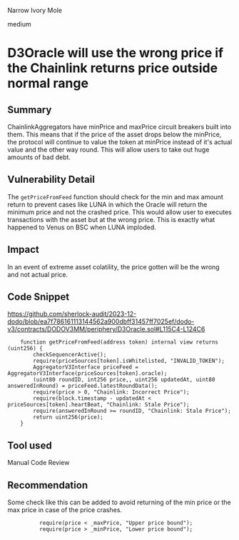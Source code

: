 Narrow Ivory Mole

medium

# D3Oracle will use the wrong price if the Chainlink returns price outside normal range

## Summary
ChainlinkAggregators have minPrice and maxPrice circuit breakers built into them. This means that if the price of the asset drops below the minPrice, the protocol will continue to value the token at minPrice instead of it's actual value and the other way round. This will allow users to take out huge amounts of bad debt.

## Vulnerability Detail
The `getPriceFromFeed` function should check for the min and max amount return to prevent cases like LUNA in which the Oracle will return the minimum price and not the crashed price. This would allow user to executes transactions with the asset but at the wrong price. This is exactly what happened to Venus on BSC when LUNA imploded.
## Impact
In an event of extreme asset colatility, the price gotten will be the wrong and not actual price.
## Code Snippet
https://github.com/sherlock-audit/2023-12-dodo/blob/ea7f786161113144562a900dbff31457ff7025ef/dodo-v3/contracts/DODOV3MM/periphery/D3Oracle.sol#L115C4-L124C6
```solidity
    function getPriceFromFeed(address token) internal view returns (uint256) {
        checkSequencerActive();
        require(priceSources[token].isWhitelisted, "INVALID_TOKEN");
        AggregatorV3Interface priceFeed = AggregatorV3Interface(priceSources[token].oracle);
        (uint80 roundID, int256 price,, uint256 updatedAt, uint80 answeredInRound) = priceFeed.latestRoundData();
        require(price > 0, "Chainlink: Incorrect Price");
        require(block.timestamp - updatedAt < priceSources[token].heartBeat, "Chainlink: Stale Price");
        require(answeredInRound >= roundID, "Chainlink: Stale Price");
        return uint256(price);
    }
```
## Tool used
Manual Code Review

## Recommendation

Some check like this can be added to avoid returning of the min price or the max price in case of the price crashes.
```solidity
          require(price < _maxPrice, "Upper price bound");
          require(price > _minPrice, "Lower price bound");
```